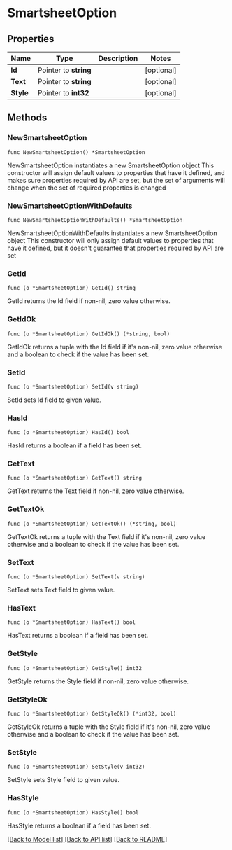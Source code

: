 # SmartsheetOption

## Properties

Name | Type | Description | Notes
------------ | ------------- | ------------- | -------------
**Id** | Pointer to **string** |  | [optional] 
**Text** | Pointer to **string** |  | [optional] 
**Style** | Pointer to **int32** |  | [optional] 

## Methods

### NewSmartsheetOption

`func NewSmartsheetOption() *SmartsheetOption`

NewSmartsheetOption instantiates a new SmartsheetOption object
This constructor will assign default values to properties that have it defined,
and makes sure properties required by API are set, but the set of arguments
will change when the set of required properties is changed

### NewSmartsheetOptionWithDefaults

`func NewSmartsheetOptionWithDefaults() *SmartsheetOption`

NewSmartsheetOptionWithDefaults instantiates a new SmartsheetOption object
This constructor will only assign default values to properties that have it defined,
but it doesn't guarantee that properties required by API are set

### GetId

`func (o *SmartsheetOption) GetId() string`

GetId returns the Id field if non-nil, zero value otherwise.

### GetIdOk

`func (o *SmartsheetOption) GetIdOk() (*string, bool)`

GetIdOk returns a tuple with the Id field if it's non-nil, zero value otherwise
and a boolean to check if the value has been set.

### SetId

`func (o *SmartsheetOption) SetId(v string)`

SetId sets Id field to given value.

### HasId

`func (o *SmartsheetOption) HasId() bool`

HasId returns a boolean if a field has been set.

### GetText

`func (o *SmartsheetOption) GetText() string`

GetText returns the Text field if non-nil, zero value otherwise.

### GetTextOk

`func (o *SmartsheetOption) GetTextOk() (*string, bool)`

GetTextOk returns a tuple with the Text field if it's non-nil, zero value otherwise
and a boolean to check if the value has been set.

### SetText

`func (o *SmartsheetOption) SetText(v string)`

SetText sets Text field to given value.

### HasText

`func (o *SmartsheetOption) HasText() bool`

HasText returns a boolean if a field has been set.

### GetStyle

`func (o *SmartsheetOption) GetStyle() int32`

GetStyle returns the Style field if non-nil, zero value otherwise.

### GetStyleOk

`func (o *SmartsheetOption) GetStyleOk() (*int32, bool)`

GetStyleOk returns a tuple with the Style field if it's non-nil, zero value otherwise
and a boolean to check if the value has been set.

### SetStyle

`func (o *SmartsheetOption) SetStyle(v int32)`

SetStyle sets Style field to given value.

### HasStyle

`func (o *SmartsheetOption) HasStyle() bool`

HasStyle returns a boolean if a field has been set.


[[Back to Model list]](../README.md#documentation-for-models) [[Back to API list]](../README.md#documentation-for-api-endpoints) [[Back to README]](../README.md)


